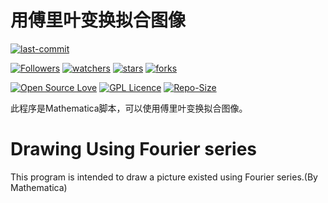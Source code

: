 # 用傅里叶变换拟合图像

[![last-commit](https://img.shields.io/github/last-commit/HollowMan6/Drawing-Using-Fourier-series)](../../graphs/commit-activity)

[![Followers](https://img.shields.io/github/followers/HollowMan6?style=social)](https://github.com/HollowMan6?tab=followers)
[![watchers](https://img.shields.io/github/watchers/HollowMan6/Drawing-Using-Fourier-series?style=social)](../../watchers)
[![stars](https://img.shields.io/github/stars/HollowMan6/Drawing-Using-Fourier-series?style=social)](../../stargazers)
[![forks](https://img.shields.io/github/forks/HollowMan6/Drawing-Using-Fourier-series?style=social)](../../network/members)

[![Open Source Love](https://badges.frapsoft.com/os/v1/open-source.svg?v=103)](https://hollowman6.github.io/fund.html)
[![GPL Licence](https://badges.frapsoft.com/os/gpl/gpl.svg?v=103)](https://opensource.org/licenses/GPL-3.0/)
[![Repo-Size](https://img.shields.io/github/repo-size/HollowMan6/Drawing-Using-Fourier-series.svg)](../../archive/master.zip)

此程序是Mathematica脚本，可以使用傅里叶变换拟合图像。

# Drawing Using Fourier series

This program is intended to draw a picture existed using Fourier series.(By Mathematica)
